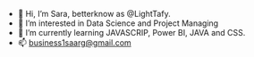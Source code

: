 - 👋 Hi, I’m Sara, betterknow as @LightTafy.
- 👀 I’m interested in Data Science and Project Managing
- 🌱 I’m currently learning JAVASCRIP, Power BI, JAVA and CSS. 
- 📫 business1saarg@gmail.com

<!---
LightTafy/LightTafy is a ✨ special ✨ repository because its `README.md` (this file) appears on your GitHub profile.
You can click the Preview link to take a look at your changes.
--->
